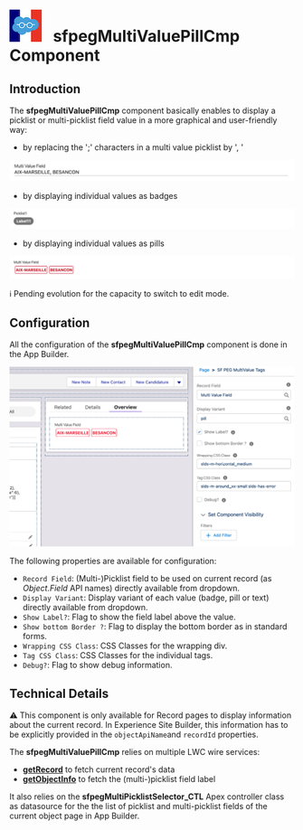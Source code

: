 # ![Logo](/media/Logo.png) &nbsp; **sfpegMultiValuePillCmp** Component

## Introduction

The **sfpegMultiValuePillCmp** component basically enables to display a picklist or multi-picklist
field value in a more graphical and user-friendly way:
* by replacing the ';' characters in a multi value picklist by ', '

![MultiValue Display in text mode](/media/sfpegMultiValuePillText.png)

* by displaying individual values as badges

![MultiValue Display in badge mode](/media/sfpegMultiValuePillBadge.png)

* by displaying individual values as pills

![MultiValue Display in pill mode](/media/sfpegMultiValuePillPill.png)

ℹ️ Pending evolution for the capacity to switch to edit mode.

## Configuration

All the configuration of the **sfpegMultiValuePillCmp** component is done in the App Builder.

![File Manager configuration](/media/sfpegMultiValuePillConfig.png)

The following properties are available for configuration:
* `Record Field`: (Multi-)Picklist field to be used on current record (as _Object.Field_ API names) directly available from dropdown.
* `Display Variant`: Display variant of each value (badge, pill or text)
directly available from dropdown.
* `Show Label?`: Flag to show the field label above the value.
* `Show bottom Border ?`: Flag to display the bottom border as in standard forms.
* `Wrapping CSS Class`: CSS Classes for the wrapping div.
* `Tag CSS Class`: CSS Classes for the individual tags.
* `Debug?`: Flag to show debug information.


## Technical Details

⚠️ This component is only available for Record pages to display information about the current record. In Experience Site Builder, this information has to be explicitly provided in the `objectApiName`and `recordId` properties.

The  **sfpegMultiValuePillCmp**  relies on multiple LWC wire services:
* **[getRecord](https://developer.salesforce.com/docs/component-library/documentation/en/lwc/lwc.reference_wire_adapters_record)** to fetch current record's data
* **[getObjectInfo](https://developer.salesforce.com/docs/component-library/documentation/en/lwc/lwc.reference_wire_adapters_object_info)** to fetch the (multi-)picklist field label

It also relies on the **sfpegMultiPicklistSelector_CTL** Apex controller class as datasource for the the list of picklist and 
multi-picklist fields of the current object page in App Builder.


